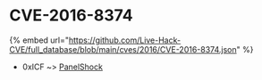 # CVE-2016-8374
{% embed url="https://github.com/Live-Hack-CVE/full_database/blob/main/cves/2016/CVE-2016-8374.json" %}

* 0xICF ~> [PanelShock](https://www.alice-snow.ru/2016/database/cve-2016-8374/panelshock-0xicf)